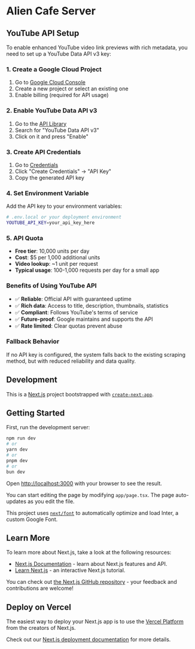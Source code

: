 # Alien Cafe Server

## YouTube API Setup

To enable enhanced YouTube video link previews with rich metadata, you need to set up a YouTube Data API v3 key:

### 1. Create a Google Cloud Project
1. Go to [Google Cloud Console](https://console.cloud.google.com/)
2. Create a new project or select an existing one
3. Enable billing (required for API usage)

### 2. Enable YouTube Data API v3
1. Go to the [API Library](https://console.cloud.google.com/apis/library)
2. Search for "YouTube Data API v3"
3. Click on it and press "Enable"

### 3. Create API Credentials
1. Go to [Credentials](https://console.cloud.google.com/apis/credentials)
2. Click "Create Credentials" → "API Key"
3. Copy the generated API key

### 4. Set Environment Variable
Add the API key to your environment variables:

```bash
# .env.local or your deployment environment
YOUTUBE_API_KEY=your_api_key_here
```

### 5. API Quota
- **Free tier**: 10,000 units per day
- **Cost**: $5 per 1,000 additional units
- **Video lookup**: ~1 unit per request
- **Typical usage**: 100-1,000 requests per day for a small app

### Benefits of Using YouTube API
- ✅ **Reliable**: Official API with guaranteed uptime
- ✅ **Rich data**: Access to title, description, thumbnails, statistics
- ✅ **Compliant**: Follows YouTube's terms of service
- ✅ **Future-proof**: Google maintains and supports the API
- ✅ **Rate limited**: Clear quotas prevent abuse

### Fallback Behavior
If no API key is configured, the system falls back to the existing scraping method, but with reduced reliability and data quality.

## Development

This is a [Next.js](https://nextjs.org/) project bootstrapped with [`create-next-app`](https://github.com/vercel/next.js/tree/canary/packages/create-next-app).

## Getting Started

First, run the development server:

```bash
npm run dev
# or
yarn dev
# or
pnpm dev
# or
bun dev
```

Open [http://localhost:3000](http://localhost:3000) with your browser to see the result.

You can start editing the page by modifying `app/page.tsx`. The page auto-updates as you edit the file.

This project uses [`next/font`](https://nextjs.org/docs/basic-features/font-optimization) to automatically optimize and load Inter, a custom Google Font.

## Learn More

To learn more about Next.js, take a look at the following resources:

- [Next.js Documentation](https://nextjs.org/docs) - learn about Next.js features and API.
- [Learn Next.js](https://nextjs.org/learn) - an interactive Next.js tutorial.

You can check out [the Next.js GitHub repository](https://github.com/vercel/next.js/) - your feedback and contributions are welcome!

## Deploy on Vercel

The easiest way to deploy your Next.js app is to use the [Vercel Platform](https://vercel.com/new?utm_medium=default-template&filter=next.js&utm_source=create-next-app&utm_campaign=create-next-app-readme) from the creators of Next.js.

Check out our [Next.js deployment documentation](https://nextjs.org/docs/deployment) for more details.
